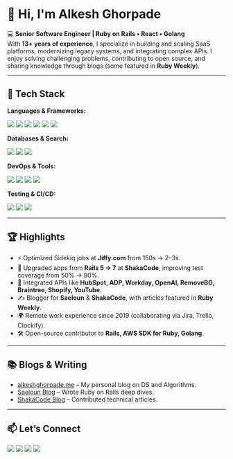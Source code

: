 # 👋 Hi, I'm Alkesh Ghorpade  

💻 **Senior Software Engineer | Ruby on Rails • React • Golang**  
With **13+ years of experience**, I specialize in building and scaling SaaS platforms, modernizing legacy systems, and integrating complex APIs. I enjoy solving challenging problems, contributing to open source, and sharing knowledge through blogs (some featured in **Ruby Weekly**).  

---

## 🚀 Tech Stack  

**Languages & Frameworks:**  
<p>
  <img src="https://img.shields.io/badge/Ruby_on_Rails-CC0000?style=for-the-badge&logo=ruby-on-rails&logoColor=white" />
  <img src="https://img.shields.io/badge/Ruby-CC342D?style=for-the-badge&logo=ruby&logoColor=white" />
  <img src="https://img.shields.io/badge/JavaScript-F7DF1E?style=for-the-badge&logo=javascript&logoColor=black" />
  <img src="https://img.shields.io/badge/React-20232A?style=for-the-badge&logo=react&logoColor=61DAFB" />
  <img src="https://img.shields.io/badge/Go-00ADD8?style=for-the-badge&logo=go&logoColor=white" />
  <img src="https://img.shields.io/badge/Java-007396?style=for-the-badge&logo=java&logoColor=white" />
</p>

**Databases & Search:**  
<p>
  <img src="https://img.shields.io/badge/PostgreSQL-316192?style=for-the-badge&logo=postgresql&logoColor=white" />
  <img src="https://img.shields.io/badge/MySQL-4479A1?style=for-the-badge&logo=mysql&logoColor=white" />
  <img src="https://img.shields.io/badge/Elasticsearch-005571?style=for-the-badge&logo=elasticsearch&logoColor=white" />
</p>

**DevOps & Tools:**  
<p>
  <img src="https://img.shields.io/badge/AWS-232F3E?style=for-the-badge&logo=amazon-aws&logoColor=white" />
  <img src="https://img.shields.io/badge/Docker-2496ED?style=for-the-badge&logo=docker&logoColor=white" />
  <img src="https://img.shields.io/badge/Grafana-F46800?style=for-the-badge&logo=grafana&logoColor=white" />
  <img src="https://img.shields.io/badge/PagerDuty-06AC38?style=for-the-badge&logo=pagerduty&logoColor=white" />
</p>

**Testing & CI/CD:**  
<p>
  <img src="https://img.shields.io/badge/RSpec-8A1538?style=for-the-badge&logo=ruby&logoColor=white" />
  <img src="https://img.shields.io/badge/Selenium-43B02A?style=for-the-badge&logo=selenium&logoColor=white" />
  <img src="https://img.shields.io/badge/GitHub_Actions-2088FF?style=for-the-badge&logo=github-actions&logoColor=white" />
</p>

---

## 🏆 Highlights  

- ⚡ Optimized Sidekiq jobs at **Jiffy.com** from 150s → 2–3s.  
- 🔄 Upgraded apps from **Rails 5 → 7** at **ShakaCode**, improving test coverage from 50% → 90%.  
- 🤝 Integrated APIs like **HubSpot, ADP, Workday, OpenAI, RemoveBG, Braintree, Shopify, YouTube**.  
- ✍️ Blogger for **Saeloun** & **ShakaCode**, with articles featured in **Ruby Weekly**.  
- 🌍 Remote work experience since 2019 (collaborating via Jira, Trello, Clockify).  
- 🛠️ Open-source contributor to **Rails, AWS SDK for Ruby, Golang**.  

---

## 📚 Blogs & Writing  

- [alkeshghorpade.me](https://alkeshghorpade.me) – My personal blog on DS and Algorithms.  
- [Saeloun Blog](https://blog.saeloun.com/authors/alkesh/) – Wrote Ruby on Rails deep dives.  
- [ShakaCode Blog](https://www.shakacode.com/blog/all-topics/) – Contributed technical articles.  

---

## 📫 Let’s Connect  

<p>
  <a href="mailto:alkesh26@gmail.com"><img src="https://img.shields.io/badge/Email-D14836?style=for-the-badge&logo=gmail&logoColor=white"></a>
  <a href="https://www.linkedin.com/in/alkesh-ghorpade/"><img src="https://img.shields.io/badge/LinkedIn-0A66C2?style=for-the-badge&logo=linkedin&logoColor=white"></a>
  <a href="https://github.com/alkesh26"><img src="https://img.shields.io/badge/GitHub-100000?style=for-the-badge&logo=github&logoColor=white"></a>
  <a href="http://alkeshghorpade.me"><img src="https://img.shields.io/badge/Portfolio-000000?style=for-the-badge&logo=vercel&logoColor=white"></a>
</p>
